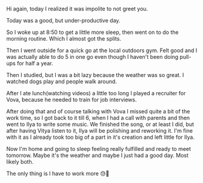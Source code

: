 Hi again, today I realized it was impolite to not greet you.

Today was a good, but under-productive day. 

So I woke up at 8:50 to get a little more sleep, then went on to do the morning routine. Which I almost got the splits. 

Then I went outside for a quick go at the local outdoors gym. Felt good and I was actually able to do 5 in one go even though I haven't been doing pull-ups for half a year. 

Then I studied, but I was a bit lazy because the weather was so great. I watched dogs play and people walk around. 

After I ate lunch(watching videos) a little too long I played a recruiter for Vova, because he needed to train for job interviews.

After doing that and of course talking with Vova I missed quite a bit of the work time, so I got back to it till 6, when I had a call with parents and then went to Ilya to write some music. 
We finished the song, or at least I did, but after having Vitya listen to it, Ilya will be polishing and reworking it. I'm fine with it as I already took too big of a part in it's creation and left little for Ilya.

Now I'm home and going to sleep feeling really fulfilled and ready to meet tomorrow. Maybe it's the weather and maybe I just had a good day. Most likely both.

The only thing is I have to work more 😓🥲
